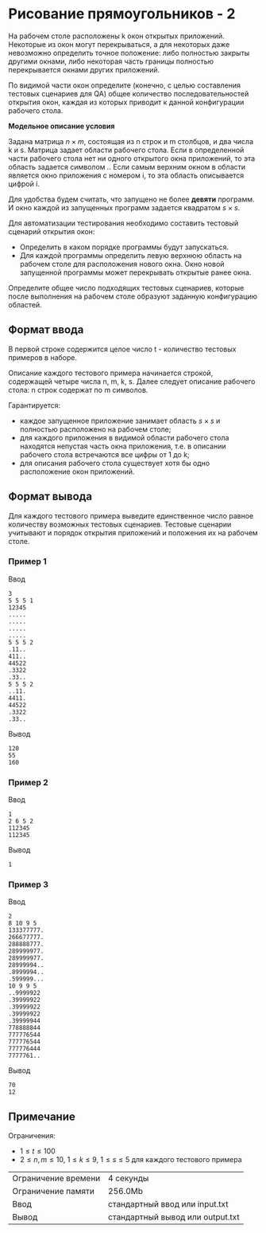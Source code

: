 # Рисование прямоугольников - 2

На рабочем столе расположены k окон открытых приложений. Некоторые из окон могут перекрываться, а для некоторых даже невозможно определить точное положение: либо полностью закрыты другими окнами, либо некоторая часть границы полностью перекрывается окнами других приложений.

По видимой части окон определите (конечно, с целью составления тестовых сценариев для QA) общее количество последовательностей открытия окон, каждая из которых приводит к данной конфигурации рабочего стола.

**Модельное описание условия**

Задана матрица $n \times m$, состоящая из n строк и m столбцов, и два числа k и s. Матрица задает области рабочего стола. Если в определенной части рабочего стола нет ни одного открытого окна приложений, то эта область задается символом _._. Если самым верхним окном в области является окно приложения с номером i, то эта область описывается цифрой i.

Для удобства будем считать, что запущено не более **девяти** программ. И окно каждой из запущенных программ задается квадратом $s \times s$.

Для автоматизации тестирования необходимо составить тестовый сценарий открытия окон:

*   Определить в каком порядке программы будут запускаться.
*   Для каждой программы определить левую верхнюю область на рабочем столе для расположения нового окна. Окно новой запущенной программы может перекрывать открытые ранее окна.

Определите общее число подходящих тестовых сценариев, которые после выполнения на рабочем столе образуют заданную конфигурацию областей.

## Формат ввода

В первой строке содержится целое число t - количество тестовых примеров в наборе.

Описание каждого тестового примера начинается строкой, содержащей четыре числа n, m, k, s. Далее следует описание рабочего стола: n строк содержат по m символов.

Гарантируется:

*   каждое запущенное приложение занимает область $s \times s$ и полностью расположено на рабочем столе;
*   для каждого приложения в видимой области рабочего стола находятся непустая часть окна приложения, т.е. в описании рабочего стола встречаются все цифры от 1 до k;
*   для описания рабочего стола существует хотя бы одно расположение окон приложений.

## Формат вывода

Для каждого тестового примера выведите единственное число равное количеству возможных тестовых сценариев. Тестовые сценарии учитывают и порядок открытия приложений и положения их на рабочем столе.

### Пример 1

Ввод

    3
    5 5 5 1
    12345
    .....
    .....
    .....
    .....
    5 5 5 2
    .11..
    411..
    44522
    .3322
    .33..
    5 5 5 2
    ..11.
    4411.
    44522
    .3322
    .33..
    

Вывод

    120
    55
    160
    

### Пример 2

Ввод

    1
    2 6 5 2
    112345
    112345
    

Вывод

    1
    

### Пример 3

Ввод

    2
    8 10 9 5
    133377777.
    266677777.
    288888777.
    289999977.
    289999977.
    28999994..
    .8999994..
    .599999...
    10 9 9 5
    ..9999922
    .39999922
    .39999922
    .39999922
    .39999944
    778888844
    777776544
    777776544
    777776444
    7777761..
    

Вывод

    70
    12
    

## Примечание

Ограничения:

*   $1 \le t \le 100$
*   $2 \le n, m \le 10$, $1 \le k \le 9$, $1 \le s \le 5$ для каждого тестового примера


<table>
 <tr class="time-limit">
    <td class="property-title">Ограничение времени</td>
    <td>4&nbsp;секунды</td>
 </tr>
 <tr class="memory-limit">
    <td class="property-title">Ограничение памяти</td>
    <td>256.0Mb</td>
 </tr>
 <tr class="input-file">
    <td class="property-title">Ввод</td>
    <td colspan="1">стандартный ввод или input.txt</td>
 </tr>
 <tr class="output-file">
    <td class="property-title">Вывод</td>
    <td colspan="1">стандартный вывод или output.txt</td>
 </tr>
</table>

